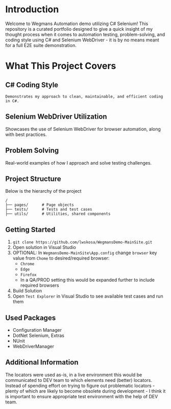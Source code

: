 # Introduction

Welcome to Wegmans Automation demo utilizing C# Selenium!
This repository is a curated portfolio designed to give a quick insight of my thought process when it comes to automation testing, problem-solving, and coding style using C# and Selenium WebDriver - it is by no means meant for a full E2E suite demonstration.

# What This Project Covers

## C# Coding Style
    Demonstrates my approach to clean, maintainable, and efficient coding in C#.
## Selenium WebDriver Utilization
Showcases the use of Selenium WebDriver for browser automation, along with best practices.
## Problem Solving
Real-world examples of how I approach and solve testing challenges.
## Project Structure
Below is the hierarchy of the project 

    /
    ├── pages/      # Page objects
    ├── tests/      # Tests and test cases
    ├── utils/      # Utilities, shared components

## Getting Started

1. `git clone https://github.com/lwskosa/WegmansDemo-MainSite.git`
2. Open solution in Visual Studio
3. OPTIONAL: In `WegmansDemo-MainSite\App.config` change `browser` key value from `Chome` to desired/required browser:
   * `Chrome` 
   * `Edge`
   * `Firefox`
   * In a QA/PROD setting this would be expanded further to include required browsers
4. Build Solution
5. Open `Test Explorer` in Visual Studio to see available test cases and run them

## Used Packages
* Configuration Manager
* DotNet Selenium, Extras
* NUnit
* WebDriverManager

## Additional Information
The locators were used as-is, in a live environment this would be communicated to DEV team to which elements need (better) locators. Instead of spending effort on trying to figure out problematic locators - plenty of which are likely to become obsolete during development - I think it is important to ensure appropriate test environment with the help of DEV team.